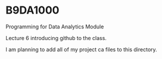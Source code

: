# B9DA1000
Programming for Data Analytics Module

Lecture 6 introducing github to the class.

I am planning to add all of my project ca files to this directory.
